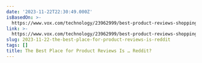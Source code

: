 ```yaml
---
date: '2023-11-22T22:30:49.000Z'
isBasedOn: >-
  https://www.vox.com/technology/23962999/best-product-reviews-shopping-reddit?utm_source=pocket-newtab-en-us
link: >-
  https://www.vox.com/technology/23962999/best-product-reviews-shopping-reddit?utm_source=pocket-newtab-en-us
slug: 2023-11-22-the-best-place-for-product-reviews-is-reddit
tags: []
title: The Best Place for Product Reviews Is … Reddit?
---
```


